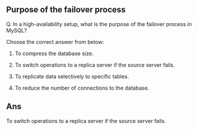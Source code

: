 ## Purpose of the failover process

Q. In a high-availability setup, what is the purpose of the failover process in MySQL?

Choose the correct answer from below:
  
  1. To compress the database size.

  2. To switch operations to a replica server if the source server fails.

  3. To replicate data selectively to specific tables.

  4. To reduce the number of connections to the database.

## Ans
To switch operations to a replica server if the source server fails.

